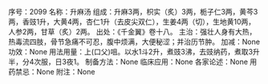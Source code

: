 序号：2099
名称：升麻汤
组成：升麻3两，枳实（炙）3两，栀子仁3两，黄芩3两，香豉1升，大黄4两，杏仁1升（去皮尖双仁），生姜4两（切），生地黄10两，人参2两，甘草（炙）2两。
出处：《千金翼》卷十八。
主治：强壮人身有大热，热毒流四肢，骨节急痛不可忍，腹中烦满，大便秘涩；并治历节肿。
加减：None
功效：None
用法用量：上(口父)咀。以水1斗2升，煮豉3沸，去豉纳药，煮取3升半，分4次服，日3夜1。
制备方法：None
临床应用：None
各家论述：None
用药禁忌：None
附注：None
